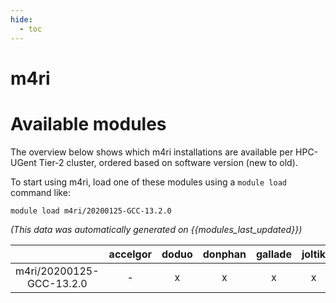```yaml
---
hide:
  - toc
---
```


m4ri
====

# Available modules


The overview below shows which m4ri installations are available per HPC-UGent Tier-2 cluster, ordered based on software version (new to old).

To start using m4ri, load one of these modules using a `module load` command like:

```shell
module load m4ri/20200125-GCC-13.2.0
```

*(This data was automatically generated on {{modules_last_updated}})*  

| |accelgor|doduo|donphan|gallade|joltik|shinx|
| :---: | :---: | :---: | :---: | :---: | :---: | :---: |
|m4ri/20200125-GCC-13.2.0|-|x|x|x|x|x|

